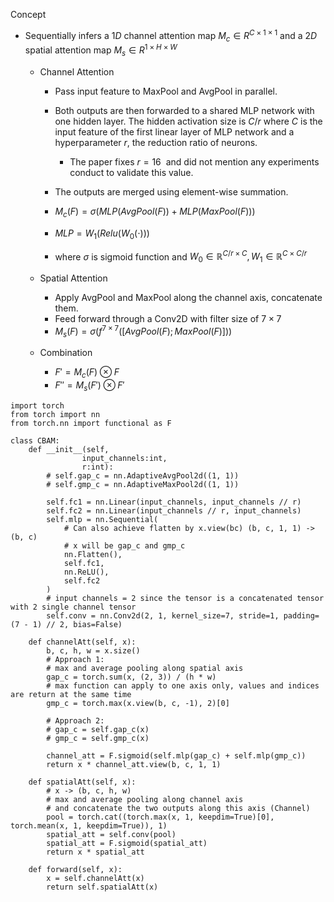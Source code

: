 Concept

- Sequentially infers a $1D$ channel attention map $M_c\in R^{C\times1\times1}$ and a $2D$ spatial attention map $M_s\in R^{1\times H\times W}$
    
    - Channel Attention
        
        - Pass input feature to MaxPool and AvgPool in parallel.
        - Both outputs are then forwarded to a shared MLP network with one hidden layer. The hidden activation size is $C/r$ where $C$ is the input feature of the first linear layer of MLP network and a hyperparameter $r$, the reduction ratio of neurons.
            
            - The paper fixes $r=16$  and did not mention any experiments conduct to validate this value.
        - The outputs are merged using element-wise summation.
        - $M_c(F)=\sigma(MLP(AvgPool(F))+MLP(MaxPool(F)))$
        - $MLP=W_1(Relu(W_0(\cdot)))$
        - where $\sigma$ is sigmoid function and $W_0\in\mathbb{R}^{C/r\times C},W_1\in\mathbb{R}^{C\times C/r}$
    - Spatial Attention
        
        - Apply AvgPool and MaxPool along the channel axis, concatenate them.
        - Feed forward through a Conv2D with filter size of $7\times7$
        - $M_s(F)=\sigma(f^{7\times7}([AvgPool(F);MaxPool(F)]))$
    - Combination
        
        - $F'=M_c(F)\otimes F$
        - $F''=M_s(F')\otimes F'$

```
import torch
from torch import nn
from torch.nn import functional as F

class CBAM:
    def __init__(self, 
                input_channels:int, 
                r:int):
        # self.gap_c = nn.AdaptiveAvgPool2d((1, 1))
        # self.gmp_c = nn.AdaptiveMaxPool2d((1, 1))

        self.fc1 = nn.Linear(input_channels, input_channels // r)
        self.fc2 = nn.Linear(input_channels // r, input_channels)
        self.mlp = nn.Sequential(
            # Can also achieve flatten by x.view(bc) (b, c, 1, 1) -> (b, c)
            # x will be gap_c and gmp_c
            nn.Flatten(),
            self.fc1,
            nn.ReLU(),
            self.fc2
        )
        # input channels = 2 since the tensor is a concatenated tensor with 2 single channel tensor
        self.conv = nn.Conv2d(2, 1, kernel_size=7, stride=1, padding=(7 - 1) // 2, bias=False)

    def channelAtt(self, x):
        b, c, h, w = x.size()
        # Approach 1:
        # max and average pooling along spatial axis
        gap_c = torch.sum(x, (2, 3)) / (h * w)
        # max function can apply to one axis only, values and indices are return at the same time
        gmp_c = torch.max(x.view(b, c, -1), 2)[0]

        # Approach 2:
        # gap_c = self.gap_c(x)
        # gmp_c = self.gmp_c(x)

        channel_att = F.sigmoid(self.mlp(gap_c) + self.mlp(gmp_c))
        return x * channel_att.view(b, c, 1, 1)

    def spatialAtt(self, x):
        # x -> (b, c, h, w)
        # max and average pooling along channel axis
        # and concatenate the two outputs along this axis (Channel)
        pool = torch.cat((torch.max(x, 1, keepdim=True)[0], torch.mean(x, 1, keepdim=True)), 1)
        spatial_att = self.conv(pool)
        spatial_att = F.sigmoid(spatial_att)
        return x * spatial_att

    def forward(self, x):
        x = self.channelAtt(x)
        return self.spatialAtt(x)
```